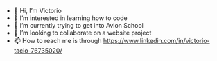 - 👋 Hi, I’m Victorio 
- 👀 I’m interested in learning how to code
- 🌱 I’m currently trying to get into Avion School
- 💞️ I’m looking to collaborate on a website project
- 📫 How to reach me is through https://www.linkedin.com/in/victorio-tacio-76735020/
<!---
VicTacio/VicTacio is a ✨ special ✨ repository because its `README.md` (this file) appears on your GitHub profile.
You can click the Preview link to take a look at your changes.
--->
